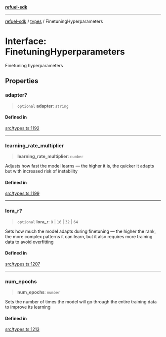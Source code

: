 [**refuel-sdk**](../../README.md)

***

[refuel-sdk](../../modules.md) / [types](../README.md) / FinetuningHyperparameters

# Interface: FinetuningHyperparameters

Finetuning hyperparameters

## Properties

### adapter?

> `optional` **adapter**: `string`

#### Defined in

[src/types.ts:1192](https://github.com/refuel-ai/refuel-sdk/blob/6bdaa976108229093d96ed4ea0b79dde2d2eeea9/src/types.ts#L1192)

***

### learning\_rate\_multiplier

> **learning\_rate\_multiplier**: `number`

Adjusts how fast the model learns — the higher it
is, the quicker it adapts but with increased risk of
instability

#### Defined in

[src/types.ts:1199](https://github.com/refuel-ai/refuel-sdk/blob/6bdaa976108229093d96ed4ea0b79dde2d2eeea9/src/types.ts#L1199)

***

### lora\_r?

> `optional` **lora\_r**: `8` \| `16` \| `32` \| `64`

Sets how much the model adapts during finetuning —
the higher the rank, the more complex patterns it
can learn, but it also requires more training data
to avoid overfitting

#### Defined in

[src/types.ts:1207](https://github.com/refuel-ai/refuel-sdk/blob/6bdaa976108229093d96ed4ea0b79dde2d2eeea9/src/types.ts#L1207)

***

### num\_epochs

> **num\_epochs**: `number`

Sets the number of times the model will go through
the entire training data to improve its learning

#### Defined in

[src/types.ts:1213](https://github.com/refuel-ai/refuel-sdk/blob/6bdaa976108229093d96ed4ea0b79dde2d2eeea9/src/types.ts#L1213)
